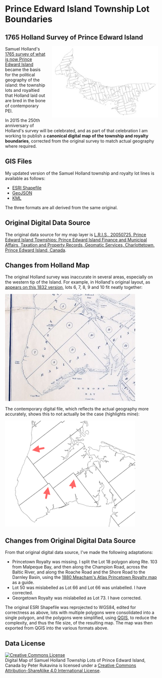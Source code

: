 # Prince Edward Island Township Lot Boundaries

## 1765 Holland Survey of Prince Edward Island

<div style="float: right; padding: 0 0 20px 20px;">
  <img src="screenshots/hollandmap.jpg">
</div>

Samuel Holland's [1765 survey of what is now Prince Edward Island](http://www.islandimagined.ca/guides/discovery/samuel_holland) became the basis for the political geography of the island: the township lots and royaltied that Holland laid out are bred in the bone of contemporary PEI.

In 2015 the 250th anniversary of Holland's survey will be celebrated, and as part of that celebration I am working to publish a **canonical digital map of the township and royalty boundaries**, corrected from the original survey to match actual geography where required.

## GIS Files

My updated version of the Samuel Holland township and royalty lot lines is available as follows:

* [ESRI Shapefile](shp/)
* [GeoJSON](geojson/)
* [KML](kml/)

The three formats are all derived from the same original.

## Original Digital Data Source

The original data source for my map layer is [L.R.I.S., 20050725, Prince Edward Island Townships: Prince Edward Island Finance and Municipal Affairs, Taxation and Property Records, Geomatic Services, Charlottetown, Prince Edward Island, Canada](http://www.gov.pe.ca/gis/index.php3?number=1011342&lang=E). 

## Changes from Holland Map

The original Holland survey was inaccurate in several areas, especially on the western tip of the Island.  For example, in Holland's original layout, as [appears on this 1832 version](http://www.islandimagined.ca/fedora/repository/imagined%3A209165), lots 6, 7, 8, 9 and 10 fit neatly together:

![image](screenshots/western-pei-holland-detail.png)

The contemporary digital file, which reflects the actual geography more accurately, shows this to not actually be the case (highlights mine):

![image](screenshots/western-pei-modern-detail.png)

## Changes from Original Digital Data Source

From that original digital data source, I've made the following adaptations:

* Princetown Royalty was missing. I split the Lot 18 polygon along Rte. 103 from Malpeque Bay, and then along the Champion Road, across the Baltic River, and along the Roache Road and the Shore Road to the Darnley Basin, using the [1880 Meacham's Atlas Princetown Royalty map](http://137.149.200.109:8080/fedora/get/imagined:208400/ilives:jp2Sdef/getRegion?uid=&level=3) as a guide.
* Lot 50 was mislabelled as Lot 66 and Lot 66 was unlabelled. I have corrected.
* Georgetown Royalty was mislabelled as Lot 73. I have corrected.

The original ESRI Shapefile was reprojected to WGS84, edited for correctness as above, lots with multiple polygons were consolidated into a single polygon, and the polygons were simplified, using [QGIS](http://www.qgis.org/en/site/), to reduce the complexity, and
thus the file size, of the resulting map. The map was then exported from QGIS into the various formats above.

## Data License

<a rel="license" href="http://creativecommons.org/licenses/by-sa/4.0/"><img alt="Creative Commons License" style="border-width:0" src="https://i.creativecommons.org/l/by-sa/4.0/88x31.png" /></a><br /><span xmlns:dct="http://purl.org/dc/terms/" href="http://purl.org/dc/dcmitype/Dataset" property="dct:title" rel="dct:type">Digital Map of Samuel Holland Township Lots of Prince Edward Island, Canada</span> by <span xmlns:cc="http://creativecommons.org/ns#" property="cc:attributionName">Peter Rukavina</span> is licensed under a <a rel="license" href="http://creativecommons.org/licenses/by-sa/4.0/">Creative Commons Attribution-ShareAlike 4.0 International License</a>.